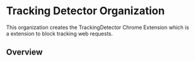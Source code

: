 # Tracking Detector Organization

This organization creates the TrackingDetector Chrome Extension which is a extension to block tracking web requests. 

## Overview
